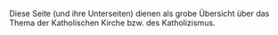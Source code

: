 ﻿<!--t > WARNUNG vor der Katholische Kirche! t-->

<!--d  d-->


Diese Seite (und ihre Unterseiten) dienen als grobe Übersicht über das Thema der Katholischen Kirche bzw. des Katholizismus.

